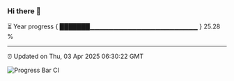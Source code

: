 ### Hi there 👋

⏳ Year progress { ███████▁▁▁▁▁▁▁▁▁▁▁▁▁▁▁▁▁▁▁▁▁▁▁ } 25.28 %

---

⏰ Updated on Thu, 03 Apr 2025 06:30:22 GMT

![Progress Bar CI](https://github.com/liununu/liununu/workflows/Progress%20Bar%20CI/badge.svg)
